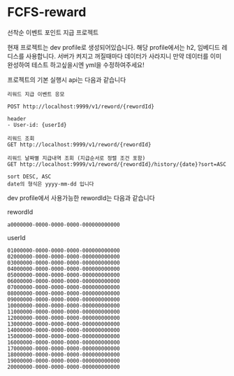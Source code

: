 # FCFS-reward
선착순 이벤트 포인트 지급 프로젝트

현재 프로젝트는 dev profile로 생성되어있습니다.
해당 profile에서는 h2, 임베디드 레디스를 사용합니다.
서버가 켜지고 꺼질때마다 데이터가 사라지니 만약 데이터를 이미 완성하여 테스트 하고싶을시엔 yml을 수정하여주세요!

프로젝트의 기본 실행시 api는 다음과 같습니다
```
리워드 지급 이벤트 응모

POST http://localhost:9999/v1/reword/{rewordId}

header
- User-id: {userId}
```

```
리워드 조회
GET http://localhost:9999/v1/reword/{rewordId}
```

```
리워드 날짜별 지급내역 조회 (지급순서로 정렬 조건 포함)
GET http://localhost:9999/v1/reword/{rewordId}/history/{date}?sort=ASC

sort DESC, ASC
date의 형식은 yyyy-mm-dd 입니다
```

dev profile에서 사용가능한 rewordId는 다음과 같습니다

rewordId
```
a0000000-0000-0000-0000-000000000000
```

userId 
```
01000000-0000-0000-0000-000000000000
02000000-0000-0000-0000-000000000000
03000000-0000-0000-0000-000000000000
04000000-0000-0000-0000-000000000000
05000000-0000-0000-0000-000000000000
06000000-0000-0000-0000-000000000000
07000000-0000-0000-0000-000000000000
08000000-0000-0000-0000-000000000000
09000000-0000-0000-0000-000000000000
10000000-0000-0000-0000-000000000000
11000000-0000-0000-0000-000000000000
12000000-0000-0000-0000-000000000000
13000000-0000-0000-0000-000000000000
14000000-0000-0000-0000-000000000000
15000000-0000-0000-0000-000000000000
16000000-0000-0000-0000-000000000000
17000000-0000-0000-0000-000000000000
18000000-0000-0000-0000-000000000000
19000000-0000-0000-0000-000000000000
20000000-0000-0000-0000-000000000000
```

